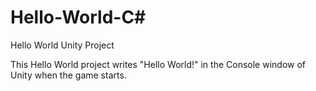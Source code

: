 # Hello-World-C#
 Hello World Unity Project

 This Hello World project writes "Hello World!" in the Console window of Unity when the game starts.
